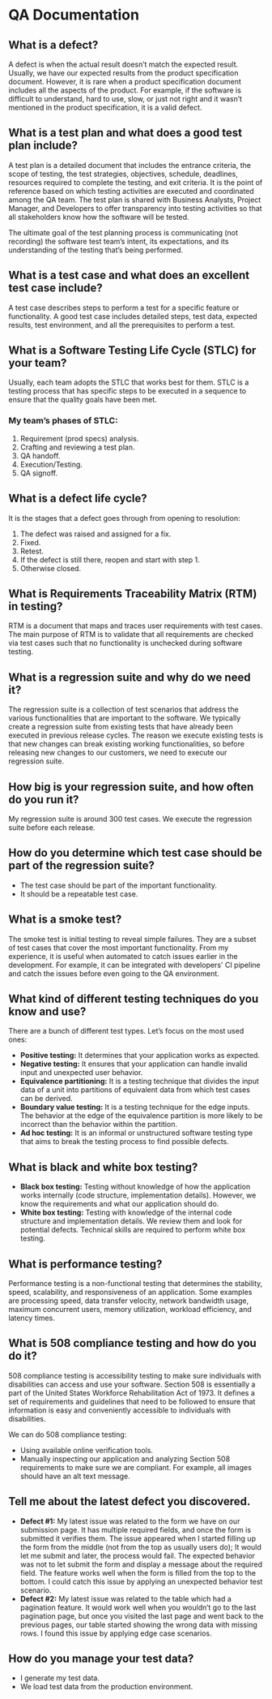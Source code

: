 # QA Documentation

## What is a defect?
A defect is when the actual result doesn’t match the expected result. Usually, we have our expected results from the product specification document. However, it is rare when a product specification document includes all the aspects of the product. For example, if the software is difficult to understand, hard to use, slow, or just not right and it wasn’t mentioned in the product specification, it is a valid defect.

## What is a test plan and what does a good test plan include?
A test plan is a detailed document that includes the entrance criteria, the scope of testing, the test strategies, objectives, schedule, deadlines, resources required to complete the testing, and exit criteria. It is the point of reference based on which testing activities are executed and coordinated among the QA team. The test plan is shared with Business Analysts, Project Manager, and Developers to offer transparency into testing activities so that all stakeholders know how the software will be tested.

The ultimate goal of the test planning process is communicating (not recording) the software test team’s intent, its expectations, and its understanding of the testing that’s being performed.

## What is a test case and what does an excellent test case include?
A test case describes steps to perform a test for a specific feature or functionality. A good test case includes detailed steps, test data, expected results, test environment, and all the prerequisites to perform a test.

## What is a Software Testing Life Cycle (STLC) for your team?
Usually, each team adopts the STLC that works best for them. STLC is a testing process that has specific steps to be executed in a sequence to ensure that the quality goals have been met.

### My team’s phases of STLC:
1. Requirement (prod specs) analysis.
2. Crafting and reviewing a test plan.
3. QA handoff.
4. Execution/Testing.
5. QA signoff.

## What is a defect life cycle?
It is the stages that a defect goes through from opening to resolution:
1. The defect was raised and assigned for a fix.
2. Fixed.
3. Retest.
4. If the defect is still there, reopen and start with step 1.
5. Otherwise closed.

## What is Requirements Traceability Matrix (RTM) in testing?
RTM is a document that maps and traces user requirements with test cases. The main purpose of RTM is to validate that all requirements are checked via test cases such that no functionality is unchecked during software testing.

## What is a regression suite and why do we need it?
The regression suite is a collection of test scenarios that address the various functionalities that are important to the software. We typically create a regression suite from existing tests that have already been executed in previous release cycles. The reason we execute existing tests is that new changes can break existing working functionalities, so before releasing new changes to our customers, we need to execute our regression suite.

## How big is your regression suite, and how often do you run it?
My regression suite is around 300 test cases. We execute the regression suite before each release.

## How do you determine which test case should be part of the regression suite?
- The test case should be part of the important functionality.
- It should be a repeatable test case.

## What is a smoke test?
The smoke test is initial testing to reveal simple failures. They are a subset of test cases that cover the most important functionality. From my experience, it is useful when automated to catch issues earlier in the development. For example, it can be integrated with developers' CI pipeline and catch the issues before even going to the QA environment.

## What kind of different testing techniques do you know and use?
There are a bunch of different test types. Let’s focus on the most used ones:
- **Positive testing:** It determines that your application works as expected.
- **Negative testing:** It ensures that your application can handle invalid input and unexpected user behavior.
- **Equivalence partitioning:** It is a testing technique that divides the input data of a unit into partitions of equivalent data from which test cases can be derived.
- **Boundary value testing:** It is a testing technique for the edge inputs. The behavior at the edge of the equivalence partition is more likely to be incorrect than the behavior within the partition.
- **Ad hoc testing:** It is an informal or unstructured software testing type that aims to break the testing process to find possible defects.

## What is black and white box testing?
- **Black box testing:** Testing without knowledge of how the application works internally (code structure, implementation details). However, we know the requirements and what our application should do.
- **White box testing:** Testing with knowledge of the internal code structure and implementation details. We review them and look for potential defects. Technical skills are required to perform white box testing.

## What is performance testing?
Performance testing is a non-functional testing that determines the stability, speed, scalability, and responsiveness of an application. Some examples are processing speed, data transfer velocity, network bandwidth usage, maximum concurrent users, memory utilization, workload efficiency, and latency times.

## What is 508 compliance testing and how do you do it?
508 compliance testing is accessibility testing to make sure individuals with disabilities can access and use your software. Section 508 is essentially a part of the United States Workforce Rehabilitation Act of 1973. It defines a set of requirements and guidelines that need to be followed to ensure that information is easy and conveniently accessible to individuals with disabilities.

We can do 508 compliance testing:
- Using available online verification tools.
- Manually inspecting our application and analyzing Section 508 requirements to make sure we are compliant. For example, all images should have an alt text message.

## Tell me about the latest defect you discovered.
- **Defect #1:** My latest issue was related to the form we have on our submission page. It has multiple required fields, and once the form is submitted it verifies them. The issue appeared when I started filling up the form from the middle (not from the top as usually users do); It would let me submit and later, the process would fail. The expected behavior was not to let submit the form and display a message about the required field. The feature works well when the form is filled from the top to the bottom. I could catch this issue by applying an unexpected behavior test scenario.
- **Defect #2:** My latest issue was related to the table which had a pagination feature. It would work well when you wouldn’t go to the last pagination page, but once you visited the last page and went back to the previous pages, our table started showing the wrong data with missing rows. I found this issue by applying edge case scenarios.

## How do you manage your test data?
- I generate my test data.
- We load test data from the production environment.